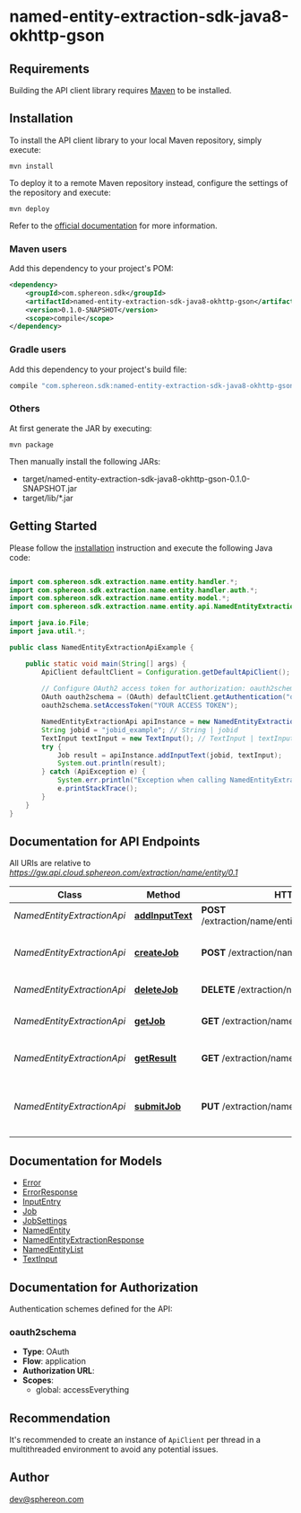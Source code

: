# named-entity-extraction-sdk-java8-okhttp-gson

## Requirements

Building the API client library requires [Maven](https://maven.apache.org/) to be installed.

## Installation

To install the API client library to your local Maven repository, simply execute:

```shell
mvn install
```

To deploy it to a remote Maven repository instead, configure the settings of the repository and execute:

```shell
mvn deploy
```

Refer to the [official documentation](https://maven.apache.org/plugins/maven-deploy-plugin/usage.html) for more information.

### Maven users

Add this dependency to your project's POM:

```xml
<dependency>
    <groupId>com.sphereon.sdk</groupId>
    <artifactId>named-entity-extraction-sdk-java8-okhttp-gson</artifactId>
    <version>0.1.0-SNAPSHOT</version>
    <scope>compile</scope>
</dependency>
```

### Gradle users

Add this dependency to your project's build file:

```groovy
compile "com.sphereon.sdk:named-entity-extraction-sdk-java8-okhttp-gson:0.1.0-SNAPSHOT"
```

### Others

At first generate the JAR by executing:

    mvn package

Then manually install the following JARs:

* target/named-entity-extraction-sdk-java8-okhttp-gson-0.1.0-SNAPSHOT.jar
* target/lib/*.jar

## Getting Started

Please follow the [installation](#installation) instruction and execute the following Java code:

```java

import com.sphereon.sdk.extraction.name.entity.handler.*;
import com.sphereon.sdk.extraction.name.entity.handler.auth.*;
import com.sphereon.sdk.extraction.name.entity.model.*;
import com.sphereon.sdk.extraction.name.entity.api.NamedEntityExtractionApi;

import java.io.File;
import java.util.*;

public class NamedEntityExtractionApiExample {

    public static void main(String[] args) {
        ApiClient defaultClient = Configuration.getDefaultApiClient();
        
        // Configure OAuth2 access token for authorization: oauth2schema
        OAuth oauth2schema = (OAuth) defaultClient.getAuthentication("oauth2schema");
        oauth2schema.setAccessToken("YOUR ACCESS TOKEN");

        NamedEntityExtractionApi apiInstance = new NamedEntityExtractionApi();
        String jobid = "jobid_example"; // String | jobid
        TextInput textInput = new TextInput(); // TextInput | textInput
        try {
            Job result = apiInstance.addInputText(jobid, textInput);
            System.out.println(result);
        } catch (ApiException e) {
            System.err.println("Exception when calling NamedEntityExtractionApi#addInputText");
            e.printStackTrace();
        }
    }
}

```

## Documentation for API Endpoints

All URIs are relative to *https://gw.api.cloud.sphereon.com/extraction/name/entity/0.1*

Class | Method | HTTP request | Description
------------ | ------------- | ------------- | -------------
*NamedEntityExtractionApi* | [**addInputText**](docs/NamedEntityExtractionApi.md#addInputText) | **POST** /extraction/name/entity/jobs/{jobid}/streams/text | Upload text
*NamedEntityExtractionApi* | [**createJob**](docs/NamedEntityExtractionApi.md#createJob) | **POST** /extraction/name/entity/jobs | Create a name entity extraction job
*NamedEntityExtractionApi* | [**deleteJob**](docs/NamedEntityExtractionApi.md#deleteJob) | **DELETE** /extraction/name/entity/jobs/{jobid} | Delete a job manually
*NamedEntityExtractionApi* | [**getJob**](docs/NamedEntityExtractionApi.md#getJob) | **GET** /extraction/name/entity/jobs/{jobid} | Job definition and state
*NamedEntityExtractionApi* | [**getResult**](docs/NamedEntityExtractionApi.md#getResult) | **GET** /extraction/name/entity/jobs/{jobid}/result | Get the extraction results
*NamedEntityExtractionApi* | [**submitJob**](docs/NamedEntityExtractionApi.md#submitJob) | **PUT** /extraction/name/entity/jobs/{jobid} | Submit name entity extraction job for processing


## Documentation for Models

 - [Error](docs/Error.md)
 - [ErrorResponse](docs/ErrorResponse.md)
 - [InputEntry](docs/InputEntry.md)
 - [Job](docs/Job.md)
 - [JobSettings](docs/JobSettings.md)
 - [NamedEntity](docs/NamedEntity.md)
 - [NamedEntityExtractionResponse](docs/NamedEntityExtractionResponse.md)
 - [NamedEntityList](docs/NamedEntityList.md)
 - [TextInput](docs/TextInput.md)


## Documentation for Authorization

Authentication schemes defined for the API:
### oauth2schema

- **Type**: OAuth
- **Flow**: application
- **Authorization URL**: 
- **Scopes**: 
  - global: accessEverything


## Recommendation

It's recommended to create an instance of `ApiClient` per thread in a multithreaded environment to avoid any potential issues.

## Author

dev@sphereon.com

